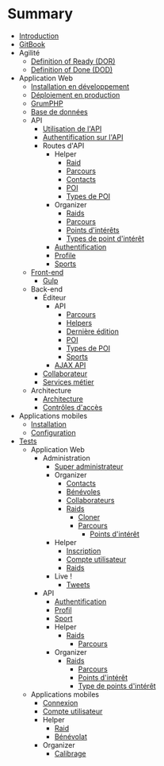 # Summary
* [Introduction](README.md)
* [GitBook](installation/gitbook.md)
* Agilité
  * [Definition of Ready (DOR)](best-practices/DOR.md)
  * [Definition of Done (DOD)](best-practices/DOD.md)
* Application Web
    * [Installation en développement](webapp/installation.md)
    * [Déploiement en production](webapp/deployment.md)
    * [GrumPHP](best-practices/grumphp.md)
    * [Base de données](webapp/database.md)
    * API
        * [Utilisation de l'API](webapp/API/utilisation.md)
        * [Authentification sur l'API](webapp/API/authentification.md)
        * Routes d'API
            * Helper
              - [Raid](webapp/API/routes/helper/raid.md)
              - [Parcours](webapp/API/routes/helper/track.md)
              - [Contacts](webapp/API/routes/helper/contact.md)
              - [POI](webapp/API/routes/helper/poi.md)
              - [Types de POI](webapp/API/routes/helper/poitype.md)
            * Organizer
              - [Raids](webapp/API/routes/organizer/raid.md)
              - [Parcours](webapp/API/routes/organizer/track.md)
              - [Points d'intérêts](webapp/API/routes/organizer/poi.md)
              - [Types de point d'intérêt](webapp/API/routes/organizer/poitype.md)
            - [Authentification](webapp/API/routes/authentification.md)
            - [Profile](webapp/API/routes/profile.md)
            - [Sports](webapp/API/routes/sporttype.md)
    * [Front-end](webapp/front/front.md)
        * [Gulp](webapp/front/gulp.md)
    * Back-end
        * Éditeur
            * API
                * [Parcours](webapp/back/editor/API/track.md)
                * [Helpers](webapp/back/editor/API/helper.md)
                * [Dernière édition](webapp/back/editor/API/lastEdition.md)
                * [POI](webapp/back/editor/API/poi.md)
                * [Types de POI](webapp/back/editor/API/poitype.md)
                * [Sports](webapp/back/editor/API/sporttype.md)
            * [AJAX API](webapp/back/editor/AJAX-API.md)
        * [Collaborateur](webapp/back/collaborator.md)
        * [Services métier](webapp/back/services.md)
    * Architecture
        * [Architecture](webapp/architecture/bundles.md)
        * [Contrôles d'accès](webapp/architecture/ControleAcces.md)
* Applications mobiles
  * [Installation](phoneapp/installation.md)
  * [Configuration](phoneapp/configuration.md)
* [Tests](tests-fonctionnels/tests.md)
  * Application Web
    * Administration
        * [Super administrateur](tests-fonctionnels/webapp/Admin/organizer.md)
        * Organizer 
            * [Contacts](tests-fonctionnels/webapp/Organizer/contacts.md)
            * [Bénévoles](tests-fonctionnels/webapp/Organizer/helpers.md)
            * [Collaborateurs](tests-fonctionnels/webapp/Organizer/collaborators.md)
            * [Raids](tests-fonctionnels/webapp/Organizer/raids.md)
              * [Cloner](tests-fonctionnels/webapp/Organizer/clone.md)
              * [Parcours](tests-fonctionnels/webapp/Organizer/tracks.md)
                * [Points d'intérêt](tests-fonctionnels/webapp/Organizer/pois.md)
        * Helper
            * [Inscription](tests-fonctionnels/webapp/Helper/inscription.md)
            * [Compte utilisateur](tests-fonctionnels/webapp/Helper/account.md)
            * [Raids](tests-fonctionnels/webapp/Helper/raids.md)
        * Live !
            * [Tweets](tests-fonctionnels/webapp/Live/tweets.md)
    * API
        * [Authentification](tests-fonctionnels/webapp/API/authentification.md)
      * [Profil](tests-fonctionnels/webapp/API/profile.md)
      * [Sport](tests-fonctionnels/webapp/API/sporttypes.md)
      * Helper
        * [Raids](tests-fonctionnels/webapp/API/Helper/raids.md)
          * [Parcours](tests-fonctionnels/webapp/API/Helper/tracks.md)
      * Organizer
        * [Raids](tests-fonctionnels/webapp/API/Organizer/raids.md)
          * [Parcours](tests-fonctionnels/webapp/API/Organizer/tracks.md)
          * [Points d'intérêt](tests-fonctionnels/webapp/API/Organizer/pois.md)
          * [Type de points d'intérêt](tests-fonctionnels/webapp/API/Organizer/poitypes.md)
  * Applications mobiles
    * [Connexion](tests-fonctionnels/phoneapp/connexion.md)
    * [Compte utilisateur](tests-fonctionnels/phoneapp/compte.md)
    * Helper
      * [Raid](tests-fonctionnels/phoneapp/helper/raid.md)
      * [Bénévolat](tests-fonctionnels/phoneapp/helper/checkin.md)
    * Organizer
      * [Calibrage](tests-fonctionnels/phoneapp/organizer/calibration.md)


